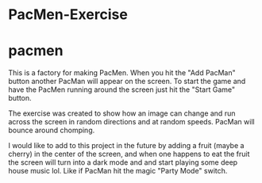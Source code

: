 # PacMen-Exercise
# pacmen

This is a factory for making PacMen. When you hit the "Add PacMan" button another PacMan will appear on the screen. To start the game and have the PacMen running around the screen just hit the "Start Game" button.

The exercise was created to show how an image can change and run across the screen in random directions and at random speeds. PacMan will bounce around chomping.

I would like to add to this project in the future by adding a fruit (maybe a cherry) in the center of the screen, and when one happens to eat the fruit the screen will turn into a dark mode and and start playing some deep house music lol. Like if PacMan hit the magic "Party Mode" switch.
